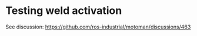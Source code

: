 # Testing weld activation
See discussion: https://github.com/ros-industrial/motoman/discussions/463 

